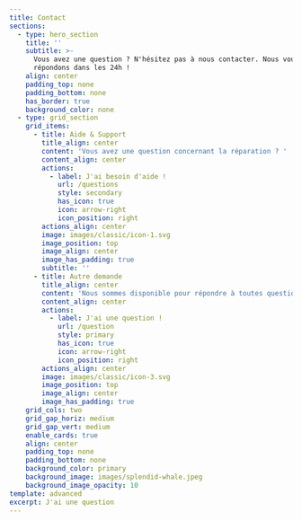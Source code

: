 ```yaml
---
title: Contact
sections:
  - type: hero_section
    title: ''
    subtitle: >-
      Vous avez une question ? N'hésitez pas à nous contacter. Nous vous
      répondons dans les 24h !
    align: center
    padding_top: none
    padding_bottom: none
    has_border: true
    background_color: none
  - type: grid_section
    grid_items:
      - title: Aide & Support
        title_align: center
        content: 'Vous avez une question concernant la réparation ? '
        content_align: center
        actions:
          - label: J'ai besoin d'aide !
            url: /questions
            style: secondary
            has_icon: true
            icon: arrow-right
            icon_position: right
        actions_align: center
        image: images/classic/icon-1.svg
        image_position: top
        image_align: center
        image_has_padding: true
        subtitle: ''
      - title: Autre demande
        title_align: center
        content: 'Nous sommes disponible pour répondre à toutes questions ! '
        content_align: center
        actions:
          - label: J'ai une question !
            url: /question
            style: primary
            has_icon: true
            icon: arrow-right
            icon_position: right
        actions_align: center
        image: images/classic/icon-3.svg
        image_position: top
        image_align: center
        image_has_padding: true
    grid_cols: two
    grid_gap_horiz: medium
    grid_gap_vert: medium
    enable_cards: true
    align: center
    padding_top: none
    padding_bottom: none
    background_color: primary
    background_image: images/splendid-whale.jpeg
    background_image_opacity: 10
template: advanced
excerpt: J'ai une question
---
```

